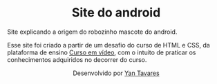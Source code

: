 <h1 align=center>Site do android</h1>
<p>Site explicando a origem do robozinho mascote do android.</p>
<p>Esse site foi criado a partir de um desafio do curso de HTML e CSS, da plataforma de ensino <a href="https://www.cursoemvideo.com/" target = "_blank" rel = "external" >Curso em vídeo</a>, com o intuito de praticar os conhecimentos adquiridos no decorrer do curso.</p>

<div align=center>
    <p>Desenvolvido por <a href="https://github.com/yantvrs" target = "_blank" rel = "external" >Yan Tavares</a></p>
</div>
